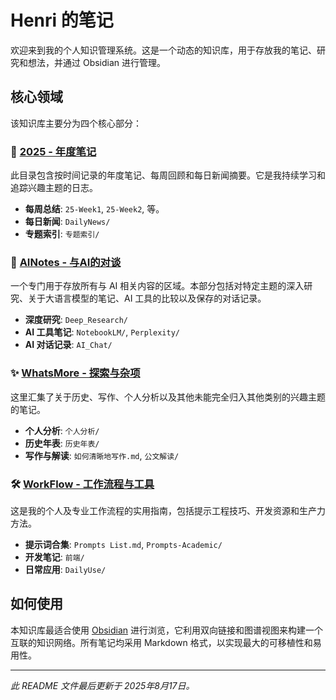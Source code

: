 # Henri 的笔记

欢迎来到我的个人知识管理系统。这是一个动态的知识库，用于存放我的笔记、研究和想法，并通过 Obsidian 进行管理。

## 核心领域

该知识库主要分为四个核心部分：

### 📂 [2025 - 年度笔记](./2025/)
此目录包含按时间记录的年度笔记、每周回顾和每日新闻摘要。它是我持续学习和追踪兴趣主题的日志。
- **每周总结**: `25-Week1`, `25-Week2`, 等。
- **每日新闻**: `DailyNews/`
- **专题索引**: `专题索引/`

### 🧠 [AINotes - 与AI的对谈](./AINotes/)
一个专门用于存放所有与 AI 相关内容的区域。本部分包括对特定主题的深入研究、关于大语言模型的笔记、AI 工具的比较以及保存的对话记录。
- **深度研究**: `Deep_Research/`
- **AI 工具笔记**: `NotebookLM/`, `Perplexity/`
- **AI 对话记录**: `AI_Chat/`

### ✨ [WhatsMore - 探索与杂项](./WhatsMore/)
这里汇集了关于历史、写作、个人分析以及其他未能完全归入其他类别的兴趣主题的笔记。
- **个人分析**: `个人分析/`
- **历史年表**: `历史年表/`
- **写作与解读**: `如何清晰地写作.md`, `公文解读/`

### 🛠️ [WorkFlow - 工作流程与工具](./WorkFlow/)
这是我的个人及专业工作流程的实用指南，包括提示工程技巧、开发资源和生产力方法。
- **提示词合集**: `Prompts List.md`, `Prompts-Academic/`
- **开发笔记**: `前端/`
- **日常应用**: `DailyUse/`

## 如何使用

本知识库最适合使用 [Obsidian](https://obsidian.md/) 进行浏览，它利用双向链接和图谱视图来构建一个互联的知识网络。所有笔记均采用 Markdown 格式，以实现最大的可移植性和易用性。

---
*此 README 文件最后更新于 2025年8月17日。*